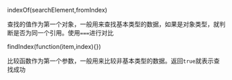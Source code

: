 
indexOf(searchElement,fromIndex)

查找的值作为第一个对象，一般用来查找基本类型的数据，如果是对象类型，就判断是否为同一个引用。使用`===`进行对比

findIndex(function(item,index){})

比较函数作为第一个参数，一般用来比较非基本类型的数据。返回`true`就表示查找成功